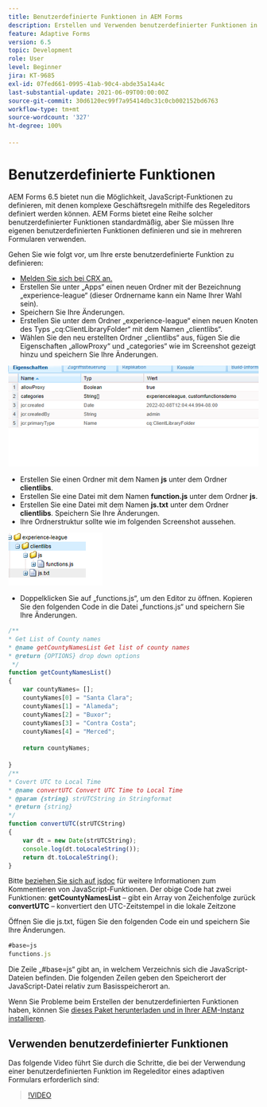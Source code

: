 ```yaml
---
title: Benutzerdefinierte Funktionen in AEM Forms
description: Erstellen und Verwenden benutzerdefinierter Funktionen in einem adaptiven Formular
feature: Adaptive Forms
version: 6.5
topic: Development
role: User
level: Beginner
jira: KT-9685
exl-id: 07fed661-0995-41ab-90c4-abde35a14a4c
last-substantial-update: 2021-06-09T00:00:00Z
source-git-commit: 30d6120ec99f7a95414dbc31c0cb002152bd6763
workflow-type: tm+mt
source-wordcount: '327'
ht-degree: 100%

---
```


# Benutzerdefinierte Funktionen

AEM Forms 6.5 bietet nun die Möglichkeit, JavaScript-Funktionen zu definieren, mit denen komplexe Geschäftsregeln mithilfe des Regeleditors definiert werden können.
AEM Forms bietet eine Reihe solcher benutzerdefinierter Funktionen standardmäßig, aber Sie müssen Ihre eigenen benutzerdefinierten Funktionen definieren und sie in mehreren Formularen verwenden.

Gehen Sie wie folgt vor, um Ihre erste benutzerdefinierte Funktion zu definieren:
* [Melden Sie sich bei CRX an.](http://localhost:4502/crx/de/index.jsp#/apps/experience-league/clientlibs)
* Erstellen Sie unter „Apps“ einen neuen Ordner mit der Bezeichnung „experience-league“ (dieser Ordnername kann ein Name Ihrer Wahl sein).
* Speichern Sie Ihre Änderungen.
* Erstellen Sie unter dem Ordner „experience-league“ einen neuen Knoten des Typs „cq:ClientLibraryFolder“ mit dem Namen „clientlibs“.
* Wählen Sie den neu erstellten Ordner „clientlibs“ aus, fügen Sie die Eigenschaften „allowProxy“ und „categories“ wie im Screenshot gezeigt hinzu und speichern Sie Ihre Änderungen.

![client-lib](assets/custom-functions.png)
* Erstellen Sie einen Ordner mit dem Namen **js** unter dem Ordner **clientlibs**.
* Erstellen Sie eine Datei mit dem Namen **function.js** unter dem Ordner **js**.
* Erstellen Sie eine Datei mit dem Namen **js.txt** unter dem Ordner **clientlibs**. Speichern Sie Ihre Änderungen.
* Ihre Ordnerstruktur sollte wie im folgenden Screenshot aussehen.

![Regeleditor](assets/folder-structure.png)

* Doppelklicken Sie auf „functions.js“, um den Editor zu öffnen.
Kopieren Sie den folgenden Code in die Datei „functions.js“ und speichern Sie Ihre Änderungen.

```javascript
/**
* Get List of County names
* @name getCountyNamesList Get list of county names
* @return {OPTIONS} drop down options 
 */
function getCountyNamesList()
{
    var countyNames= [];
    countyNames[0] = "Santa Clara";
    countyNames[1] = "Alameda";
    countyNames[2] = "Buxor";
    countyNames[3] = "Contra Costa";
    countyNames[4] = "Merced";

    return countyNames;

}
/**
* Covert UTC to Local Time
* @name convertUTC Convert UTC Time to Local Time
* @param {string} strUTCString in Stringformat
* @return {string}
*/
function convertUTC(strUTCString)
{
    var dt = new Date(strUTCString);
    console.log(dt.toLocaleString());
    return dt.toLocaleString();
}
```

Bitte [beziehen Sie sich auf jsdoc](https://jsdoc.app/index.html) für weitere Informationen zum Kommentieren von JavaScript-Funktionen.
Der obige Code hat zwei Funktionen:
**getCountyNamesList** – gibt ein Array von Zeichenfolge zurück
**convertUTC** – konvertiert den UTC-Zeitstempel in die lokale Zeitzone

Öffnen Sie die js.txt, fügen Sie den folgenden Code ein und speichern Sie Ihre Änderungen.

```javascript
#base=js
functions.js
```

Die Zeile „#base=js“ gibt an, in welchem Verzeichnis sich die JavaScript-Dateien befinden.
Die folgenden Zeilen geben den Speicherort der JavaScript-Datei relativ zum Basisspeicherort an.

Wenn Sie Probleme beim Erstellen der benutzerdefinierten Funktionen haben, können Sie [dieses Paket herunterladen und in Ihrer AEM-Instanz installieren](assets/custom-functions.zip).

## Verwenden benutzerdefinierter Funktionen

Das folgende Video führt Sie durch die Schritte, die bei der Verwendung einer benutzerdefinierten Funktion im Regeleditor eines adaptiven Formulars erforderlich sind:
>[!VIDEO](https://video.tv.adobe.com/v/340305?quality=12&learn=on)
